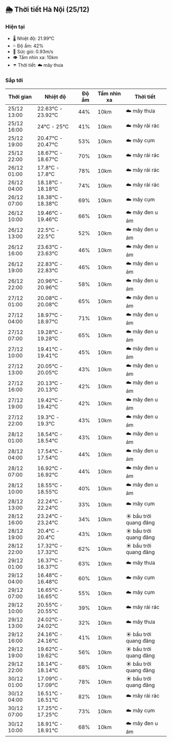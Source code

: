 ## 🌦️ Thời tiết Hà Nội (25/12)

### Hiện tại

- 🌡️ Nhiệt độ: 21.99℃
- 💦 Độ ẩm: 42%
- 💨 Sức gió: 0.93m/s
- 👁️ Tầm nhìn xa: 10km
- ☂️ Thời tiết: ☁️ mây thưa

### Sắp tới

| Thời gian | Nhiệt độ | Độ ẩm | Tầm nhìn xa | Thời tiết |
| --- | --- | --- | --- | --- |
| 25/12 13:00 | 22.63℃ - 23.92℃ | 44% | 10km | ☁️ mây thưa |
| 25/12 16:00 | 24℃ - 25℃ | 41% | 10km | ☁️ mây rải rác |
| 25/12 19:00 | 20.47℃ - 20.47℃ | 53% | 10km | ☁️ mây cụm |
| 25/12 22:00 | 18.67℃ - 18.67℃ | 70% | 10km | ☁️ mây rải rác |
| 26/12 01:00 | 17.8℃ - 17.8℃ | 78% | 10km | ☁️ mây rải rác |
| 26/12 04:00 | 18.18℃ - 18.18℃ | 74% | 10km | ☁️ mây rải rác |
| 26/12 07:00 | 18.38℃ - 18.38℃ | 69% | 10km | ☁️ mây cụm |
| 26/12 10:00 | 19.46℃ - 19.46℃ | 66% | 10km | ☁️ mây đen u ám |
| 26/12 13:00 | 22.5℃ - 22.5℃ | 52% | 10km | ☁️ mây đen u ám |
| 26/12 16:00 | 23.63℃ - 23.63℃ | 46% | 10km | ☁️ mây đen u ám |
| 26/12 19:00 | 22.83℃ - 22.83℃ | 46% | 10km | ☁️ mây đen u ám |
| 26/12 22:00 | 20.96℃ - 20.96℃ | 58% | 10km | ☁️ mây đen u ám |
| 27/12 01:00 | 20.08℃ - 20.08℃ | 65% | 10km | ☁️ mây đen u ám |
| 27/12 04:00 | 18.97℃ - 18.97℃ | 71% | 10km | ☁️ mây đen u ám |
| 27/12 07:00 | 19.28℃ - 19.28℃ | 65% | 10km | ☁️ mây đen u ám |
| 27/12 10:00 | 19.41℃ - 19.41℃ | 45% | 10km | ☁️ mây đen u ám |
| 27/12 13:00 | 20.05℃ - 20.05℃ | 43% | 10km | ☁️ mây đen u ám |
| 27/12 16:00 | 20.13℃ - 20.13℃ | 42% | 10km | ☁️ mây đen u ám |
| 27/12 19:00 | 19.42℃ - 19.42℃ | 42% | 10km | ☁️ mây đen u ám |
| 27/12 22:00 | 19.3℃ - 19.3℃ | 43% | 10km | ☁️ mây đen u ám |
| 28/12 01:00 | 18.54℃ - 18.54℃ | 43% | 10km | ☁️ mây đen u ám |
| 28/12 04:00 | 17.54℃ - 17.54℃ | 44% | 10km | ☁️ mây đen u ám |
| 28/12 07:00 | 16.92℃ - 16.92℃ | 44% | 10km | ☁️ mây đen u ám |
| 28/12 10:00 | 18.55℃ - 18.55℃ | 40% | 10km | ☁️ mây đen u ám |
| 28/12 13:00 | 22.24℃ - 22.24℃ | 33% | 10km | ☁️ mây cụm |
| 28/12 16:00 | 23.24℃ - 23.24℃ | 34% | 10km | ☀️ bầu trời quang đãng |
| 28/12 19:00 | 20.4℃ - 20.4℃ | 43% | 10km | ☀️ bầu trời quang đãng |
| 28/12 22:00 | 17.32℃ - 17.32℃ | 62% | 10km | ☀️ bầu trời quang đãng |
| 29/12 01:00 | 16.37℃ - 16.37℃ | 63% | 10km | ☁️ mây thưa |
| 29/12 04:00 | 16.48℃ - 16.48℃ | 60% | 10km | ☁️ mây cụm |
| 29/12 07:00 | 16.65℃ - 16.65℃ | 55% | 10km | ☁️ mây cụm |
| 29/12 10:00 | 20.55℃ - 20.55℃ | 39% | 10km | ☁️ mây rải rác |
| 29/12 13:00 | 24.02℃ - 24.02℃ | 32% | 10km | ☁️ mây thưa |
| 29/12 16:00 | 24.16℃ - 24.16℃ | 41% | 10km | ☀️ bầu trời quang đãng |
| 29/12 19:00 | 19.62℃ - 19.62℃ | 56% | 10km | ☀️ bầu trời quang đãng |
| 29/12 22:00 | 18.14℃ - 18.14℃ | 68% | 10km | ☀️ bầu trời quang đãng |
| 30/12 01:00 | 17.09℃ - 17.09℃ | 78% | 10km | ☀️ bầu trời quang đãng |
| 30/12 04:00 | 16.51℃ - 16.51℃ | 82% | 10km | ☁️ mây rải rác |
| 30/12 07:00 | 17.25℃ - 17.25℃ | 73% | 10km | ☁️ mây cụm |
| 30/12 10:00 | 18.91℃ - 18.91℃ | 68% | 10km | ☁️ mây đen u ám |
